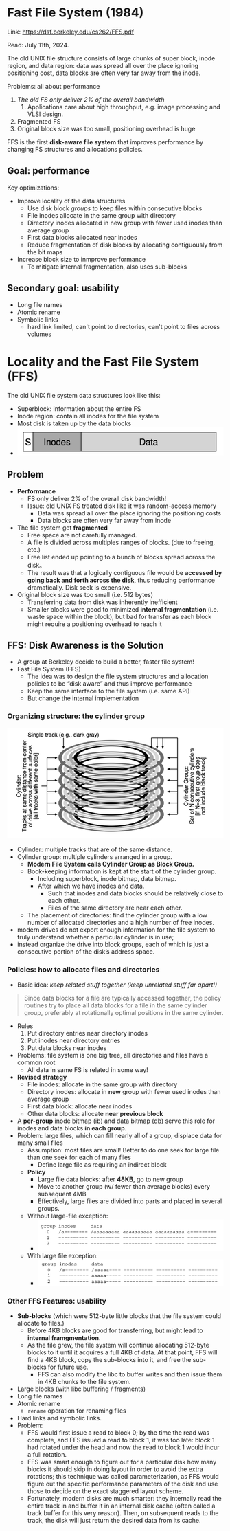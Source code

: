 # Fast File System (1984) 

Link: https://dsf.berkeley.edu/cs262/FFS.pdf

Read: July 11th, 2024.

The old UNIX file structure consists of large chunks of super block, inode region, and data region: data was spread all over the place ignoring positioning cost, data blocks are often very far away from the inode. 

Problems: all about performance 
1) _The old FS only deliver 2% of the overall bandwidth_
   1) Applications care about high throughput, e.g. image processing and VLSI design. 
2) Fragmented FS
3) Original block size was too small, positioning overhead is huge

FFS is the first **disk-aware file system** that improves performance by changing FS structures and allocations policies. 

## Goal: performance 
Key optimizations:
* Improve locality of the data structures
  *   Use disk block _groups_ to keep files within consecutive blocks 
  *   File inodes allocate in the same group with directory
  *   Directory inodes allocated in new group with fewer used inodes than average group
  *   First data blocks allocated near inodes
  *   Reduce fragmentation of disk blocks by allocating contiguously from the bit maps
* Increase block size to inmprove performance
  *   To mitigate internal fragmentation, also uses sub-blocks
 
## Secondary goal: usability    
* Long file names
* Atomic rename
* Symbolic links
  *  hard link limited, can't point to directories, can't point to files across volumes    

# Locality and the Fast File System (FFS) 

The old UNIX file system data structures look like this:

- Superblock: information about the entire FS
- Inode region: contain all inodes for the file system
- Most disk is taken up by the data blocks
- ![alt text](images/37-ffs/old-unix-fs.png)

## Problem

- **Performance**
    - FS only deliver 2% of the overall disk bandwidth!
    - Issue: old UNIX FS treated disk like it was random-access memory
        - Data was spread all over the place ignoring the positioning costs
        - Data blocks are often very far away from inode
- The file system get **fragmented**
    - Free space are not carefully managed.
    - A file is divided across multiples ranges of blocks. (due to freeing, etc.)
    - Free list ended up pointing to a bunch of blocks spread across the disk。
    - The result was that a logically contiguous file would be **accessed by going back and forth across the disk**, thus reducing performance dramatically. Disk seek is expensive. 
- Original block size was too small (i.e. 512 bytes)
    - Transferring data from disk was inherently inefficient
    - Smaller blocks were good to minimized **internal fragmentation** (i.e. waste space within the block), but bad for transfer as each block might require a positioning overhead to reach it

## FFS: Disk Awareness is the Solution

- A group at Berkeley decide to build a better, faster file system!
- Fast File System (FFS)
    - The idea was to design the file system structures and allocation policies to be “disk aware” and thus improve performance
    - Keep the same interface to the file system (i.e. same API)
    - But change the internal implementation

### Organizing structure: the cylinder group

![alt text](images/37-ffs/cylinder-group.png)
- Cylinder: multiple tracks that are of the same distance.
- Cylinder group: multiple cylinders arranged in a group.
  - **Modern File System calls Cylinder Group as Block Group.**
  - Book-keeping information is kept at the start of the cylinder group.
    - Including superblock, inode bitmap, data bitmap.
    - After which we have inodes and data. 
      - Such that inodes and data blocks should be relatively close to each other. 
      - Files of the same directory are near each other. 
  - The placement of directories: find the cylinder group with a low number of allocated directories and a high number of free inodes. 
- modern drives do not export enough information for the file system to truly understand whether a particular cylinder is in use;
- instead organize the drive into block groups, each of which is just a consecutive portion of the disk’s address space. 

### Policies: how to allocate files and directories

- Basic idea: *keep related stuff together (keep unrelated stuff far apart!)*

> Since data blocks for a file are typically accessed together, the policy routines try to place all data blocks for a file in the same cylinder group, preferably at rotationally optimal positions in the same cylinder. 

- Rules
    1. Put directory entries near directory inodes
    2. Put inodes near directory entries 
    3. Put data blocks near inodes 
- Problems: file system is one big tree, all directories and files have a common root
    - All data in same FS is related in some way!
- **Revised strategy**
    - File inodes: allocate in the same group with directory
    - Directory inodes: allocate in **new** group with fewer used inodes than average group
    - First data block: allocate near inodes
    - Other data blocks: allocate **near previous block**
- A **per-group** inode bitmap (ib) and data bitmap (db) serve this role for inodes and data blocks **in each group**. 
- Problem: large files, which can fill nearly all of a group, displace data for many small files
    - Assumption: most files are small! Better to do one seek for large file than one seek for each of many files
        - Define large file as requiring an indirect block
    - **Policy**
        - Large file data blocks: after **48KB**, go to new group
        - Move to another group (w/ fewer than average blocks) every subsequent 4MB
        - Effectively, large files are divided into parts and placed in several groups. 
    - Without large-file exception:
      - ![alt text](images/37-ffs/no-large-file-exception.png)
    - With large file exception:
      - ![alt text](images/37-ffs/large-file-exception.png)

### Other FFS Features: usability

- **Sub-blocks** (which were 512-byte little blocks that the file system could allocate to files.)
  - Before 4KB blocks are good for transferring, but might lead to **internal framgmentation**.
  - As the file grew, the file system will continue allocating 512-byte blocks to it until it acquires a full 4KB of data. At that point, FFS will find a 4KB block, copy the sub-blocks into it, and free the sub-blocks for future use.
    - FFS can also modify the libc to buffer writes and then issue them in 4KB chunks to the file system. 
- Large blocks (with libc buffering / fragments)
- Long file names
- Atomic rename
    - `rename` operation for renaming files
- Hard links and symbolic links. 
- Problem: 
  - FFS would first issue a read to block 0; by the time the read was complete, and FFS issued a read to block 1, it was too late: block 1 had rotated under the head and now the read to block 1 would incur a full rotation.
  - FFS was smart enough to figure out for a particular disk how many blocks it should skip in doing layout in order to avoid the extra rotations; this technique was called parameterization, as FFS would figure out the specific performance parameters of the disk and use those to decide on the exact staggered layout scheme.
  - Fortunately, modern disks are much smarter: they internally read the entire track in and buffer it in an internal disk cache (often called a track buffer for this very reason). Then, on subsequent reads to the track, the disk will just return the desired data from its cache.
